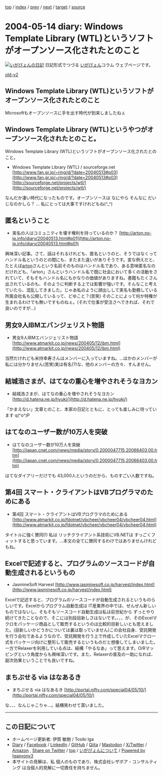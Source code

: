 [top](../index.html) 
 / [index](index.html) 
 / [prev](ig040512.html) 
 / [next](ig040515.html) 
 / [target](https://www.igapyon.jp/igapyon/diary/2004/ig040514.html) 
 / [source](https://github.com/igapyon/diary/blob/master/2004/ig040514.src.md) 

2004-05-14 diary: Windows Template Library (WTL)というソフトがオープンソース化されたとのこと
=====================================================================================================
[![いがぴょんの日記](https://www.igapyon.jp/igapyon/diary/images/iga202308_64.jpg "いがぴょん")](https://www.igapyon.jp/igapyon/diary/memo/memoigapyon.html) 日記形式でつづる [いがぴょん](https://www.igapyon.jp/igapyon/diary/memo/memoigapyon.html)コラム ウェブページです。

[old-v2](ig040514-orig.html)

## Windows Template Library (WTL)というソフトがオープンソース化されたとのこと

Microsoftもオープンソースに手を出す時代が到来しましたねぇ


## Windows Template Library (WTL)というやつがオープンソース化されたとのこと。

Windows Template Library (WTL)というソフトがオープンソース化されたとのこと。

* Windows Template Library (WTL) / sourceforge.net
  [http://www.fan.gr.jp/~ring/d/?date=20040513#p03](http://www.fan.gr.jp/~ring/d/?date=20040513#p03)
  [http://sourceforge.net/projects/wtl/](http://sourceforge.net/projects/wtl/)

なんだか凄い時代になったものです。オープンソースは なにやら そんなに だいじなのかしら？ … 私にとっては大事ですけれどもね(^_^)

## 匿名ということ

* 実名の人はコミュニティを壊す権利を持っているのか？
  [http://arton.no-ip.info/diary/20040513.html#p01](http://arton.no-ip.info/diary/20040513.html#p01)

興味深い記事。さて、話はそれるけれども、匿名というのと、そうではなくってハンドル名というのとの間にも、またまた違いがありそうです。変な例えだと、たとえば[arton](http://arton.no-ip.info/)さんという名前そのものはハンドル名であり、ある意味匿名なのだけれども、「arton」さんというハンドル名で既に社会において多くの活動をされていて、そもそもハンドル名にもかなりの価値がありますね。書籍もたくさん出されているのも、そのように判断する上では影響が強いです。そんなこと考えていたら、混乱してきました。じゃあ私のように顔出しして実名も勤務している所属会社名も公開しているって、どゆこと？(苦笑) そのことによって何か特権が生まれるわけでも無いですものねぇ。(それで仕事が受注さへできれば、それで良いのですが…)

## 男女9人IBMエバンジェリスト物語 

* 男女9人IBMエバンジェリスト物語 
  [http://www.atmarkit.co.jp/news/200405/12/ibm.html](http://www.atmarkit.co.jp/news/200405/12/ibm.html)

当然だけれども米持幸寿さんはメンバーに入っていますね。…ほかのメンバーが私には分かりません(苦笑)実は有名(?)な、他のメンバーの方々、すんません。

## 結城浩さまが、はてなの重心を増やされそうなヨカン

* 結城浩さまが、はてなの重心を増やされそうなヨカン
  [http://d.hatena.ne.jp/hyuki/](http://d.hatena.ne.jp/hyuki/)

「かまえない」文章とのこと、本家の日記とともに、とっても楽しみに待っています
q(^o^)P

## はてなのユーザー数が10万人を突破

* はてなのユーザー数が10万人を突破
  [http://japan.cnet.com/news/media/story/0,2000047715,20066403,00.htm](http://japan.cnet.com/news/media/story/0,2000047715,20066403,00.htm)

はてなダイアリーだけでも 43,000人というのだから、ものすごい人数ですね。

## 第4回 スマート・クライアントはVBプログラマのためにある

* 第4回 スマート・クライアントはVBプログラマのためにある
  [http://www.atmarkit.co.jp/fdotnet/vbcheer/vbcheer04/vbcheer04.html](http://www.atmarkit.co.jp/fdotnet/vbcheer/vbcheer04/vbcheer04.html)

タイトルに強く賛同(!) 私は リッチクライアント系技術にVB.NETは すっごくフィットすると思っています。…本文の全てに賛同するわけではありませんけれどもね。

## Excelで記述すると、プログラムのソースコードが自動生成されるというもの

* JasmineSoft Harvest
  [http://www.jasminesoft.co.jp/harvest/index.html](http://www.jasminesoft.co.jp/harvest/index.html)

Excelで記述すると、プログラムのソースコードが自動生成されるというものらしいです。Excelからプログラム自動生成は
IT産業界の中では、ぜんぜん新しいものではないし、そもそもソースコード自動生成は私は前世紀から ずっとやり続けてきたことなので、そこには別段目新しさはないです。、、、が、そのExcelマクロをパッケージ商品として販売するというのは比較的目新しいとも思えました。(目新しいかどうかについては裏は取っていません)この会社自身、受託開発を行う会社であるようなので、受託開発を行う上で作成していたExcelマクロ一式をパッケージ向けに整形して販売するというものだと想像してしまいました。一方でRelaxerを利用している点は、結構「やるなあ」って思えます。O/Rマッピングという角度からも興味深いです。また、Relaxerの普及の一助になれば、副次効果ということでも良いですね。

## まちぶせる via はなあるき

* まちぶせる via はなあるき
  [http://portal.nifty.com/special04/05/10/](http://portal.nifty.com/special04/05/10/)

な、、、なんじゃこりゃ…。結構笑わせて貰いました。


----------------------------------------------------------------------------------------------------

## この日記について

* ホームページ更新者: 伊賀 敏樹 / Tosiki Iga
* [Diary](https://www.igapyon.jp/igapyon/diary/) / [Facebook](https://www.facebook.com/igapyon) / [LinkedIn](https://www.linkedin.com/in/toshikiiga) / [GitHub](https://github.com/igapyon) / [Qiita](https://qiita.com/igapyon) / [Mastodon](https://social.vivaldi.net/@igapyon) / [X/Twitter](https://twitter.com/ToshikiIga) / [Amazon](https://www.amazon.co.jp/%E4%BC%8A%E8%B3%80-%E6%95%8F%E6%A8%B9/e/B004LTQWCQ) ,
[Share on Twitter](https://twitter.com/intent/tweet?hashtags=igapyon%2Cdiary%2C%E3%81%84%E3%81%8C%E3%81%B4%E3%82%87%E3%82%93&text=Windows+Template+Library+%28WTL%29%E3%81%A8%E3%81%84%E3%81%86%E3%82%BD%E3%83%95%E3%83%88%E3%81%8C%E3%82%AA%E3%83%BC%E3%83%97%E3%83%B3%E3%82%BD%E3%83%BC%E3%82%B9%E5%8C%96%E3%81%95%E3%82%8C%E3%81%9F%E3%81%A8%E3%81%AE%E3%81%93%E3%81%A8&url=https%3A%2F%2Fwww.igapyon.jp%2Figapyon%2Fdiary%2F2004%2Fig040514.html) / [top](../index.html) / [いがぴょんについて](https://www.igapyon.jp/igapyon/diary/memo/memoigapyon.html) / [Powered by Igapyonv3](https://github.com/igapyon/igapyonv3)
* 本サイトの見解は、私 個人のものであり、株式会社レザボア・コンサルティング は当個人的見解に一切責任を持ちません。 
